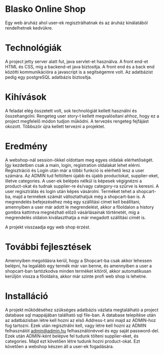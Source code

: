 # Blasko Online Shop

Egy web áruház ahol user-ek regisztrálhatnak és az áruház kínálatából rendelhetnek kedvükre.

# Technológiák

A project jetty server alatt fut, java servlet-et használva. A front end-et HTML és CSS, míg a backend-et java biztosítja. A front end és a back end közötti kommunikációra a javascript is a segítségemre volt. Az adatbázist pedig egy postgreSQL adatbázis biztosítja.

# Kihívások

A feladat elég összetett volt, sok technológiát kellett használni és összehangolni. Rengeteg user story-t kellett megvalósítani ahhoz, hogy ez a project megfelelő módon tudjon működni. A tervezés rengeteg fejfájást okozott. Többször újra kellett tervezni a projektet.

# Eredmény

A webshop-nál session-ökkel oldottam meg egyes oldalak elérhetőségét. Így kezdetben csak a main, login, registration oldalakat lehet elérni. Regisztráció és Login után már a többi funkció is elérhető lesz a user számára. Az ADMIN tud feltölteni újabb és újabb productokat, supplier-eket, illetve categories. A user-ek belépés nélkül is képesek végignézni a product-okat és tudnak supplier-re és/vagy category-ra szűrve is keresni. A user regisztrálás és login után képes vásárolni. Terméket tehet a shopcart-ba, majd a termékek számát változtathatjuk még a shopcart-ban is. A megrendelés befejezéséhez még egy szállítási címet kell beállítani, amennyiben a user már adott le megrendelést, akkor a főoldalon a history gombra kattintva megnézhati előző vásárlásainak történetét, míg a megrendelés oldalon kiválaszthatja a már megadott szállítási címét is.

A projekt visszaadja egy web shop érzést.

# További fejlesztések

Amennyiben megoldásra kerül, hogy a Shopcart-ba csak akkor lehessen belépni, ha legalább egy termék már van benne, és amennyiben a user a shopcart-ban tartózkodva minden terméket kitöröl, akkor automatikusan kerüljön vissza a főoldalra, akkor már szinte profi web shop is lehetne. 

# Installáció

A projekt működéséhez szükséges adatbázis vázlata megtalálható a project database sql mappájában található sql file-ban. A database telepítése után az adatbázisban létre kell hozni az első Address-t ami majd az ADMIN-hoz fog tartozni. Ezek után regisztrálni kell, vagy létre kell hozni az ADMIN felhasználót admin@admin.hu felhasználónévvel és egy saját password-del. Ezek után ADMIN-ként belépve fel tudunk tölteni supplier-eket, és categories. Majd ezt követően létre tudunk hozni product-okat. Ezt követően a webshop készen áll a user-ek fogadására.
